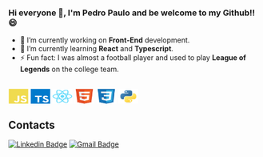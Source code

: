 ### Hi everyone 👋, I'm Pedro Paulo and be welcome to my Github!! 😄

- 🔭 I’m currently working on **Front-End** development.
- 🌱 I’m currently learning **React** and **Typescript**.
- ⚡ Fun fact: I was almost a football player and used to play **League of Legends** on the college team.

<div style="display: inline_block"><br>
  <img align="center" alt="pp-Js" height="30" width="40" src="https://raw.githubusercontent.com/devicons/devicon/master/icons/javascript/javascript-plain.svg">
  <img align="center" alt="pp-Ts" height="30" width="40" src="https://raw.githubusercontent.com/devicons/devicon/master/icons/typescript/typescript-plain.svg">
  <img align="center" alt="pp-React" height="30" width="40" src="https://raw.githubusercontent.com/devicons/devicon/master/icons/react/react-original.svg">
  <img align="center" alt="pp-HTML" height="30" width="40" src="https://raw.githubusercontent.com/devicons/devicon/master/icons/html5/html5-original.svg">
  <img align="center" alt="pp-CSS" height="30" width="40" src="https://raw.githubusercontent.com/devicons/devicon/master/icons/css3/css3-original.svg">
  <img align="center" alt="pp-Python" height="30" width="40" src="https://raw.githubusercontent.com/devicons/devicon/master/icons/python/python-original.svg">
</div>


## Contacts

[![Linkedin Badge](https://img.shields.io/badge/ppsobral-%230077B5?style=flat-square&logo=Linkedin&logoColor=white&link=https://www.linkedin.com/in/ppsobral/)](https://www.linkedin.com/in/ppsobral/) 
[![Gmail Badge](https://img.shields.io/badge/-ppsobralwb@gmail.com-red?style=flat-square&logo=Gmail&logoColor=white&link=mailto:ppsobralwb@gmail.com)](mailto:ppsobralwb@gmail.com)

